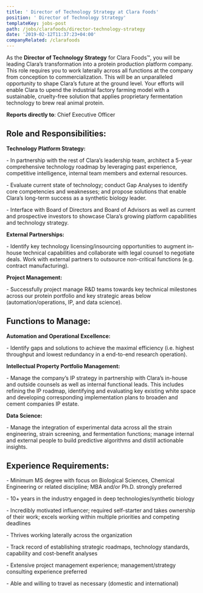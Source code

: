 ```yaml
---
title: ' Director of Technology Strategy at Clara Foods'
position: ' Director of Technology Strategy'
templateKey: jobs-post
path: /jobs/clarafoods/director-technology-strategy
date: '2019-02-12T11:37:23+04:00'
companyRelated: /clarafoods
---
```

As the **Director of Technology Strategy** for Clara Foods™, you will be leading Clara’s transformation into a protein production platform company. This role requires you to work laterally across all functions at the company from conception to commercialization. This will be an unparalleled opportunity to shape Clara’s future at the ground level. Your efforts will enable Clara to upend the industrial factory farming model with a sustainable, cruelty-free solution that applies proprietary fermentation technology to brew real animal protein.

**Reports directly to**: Chief Executive Officer

## Role and Responsibilities:

**Technology Platform Strategy:**

\- In partnership with the rest of Clara’s leadership team, architect a 5-year comprehensive technology roadmap by leveraging past experience, competitive intelligence, internal team members and external resources. 

\- Evaluate current state of technology; conduct Gap Analyses to identify core competencies and weaknesses; and propose solutions that enable Clara’s long-term success as a synthetic biology leader.

\- Interface with Board of Directors and Board of Advisors as well as current and prospective investors to showcase Clara’s growing platform capabilities and technology strategy. 

**External Partnerships:**

\- Identify key technology licensing/insourcing opportunities to augment in-house technical capabilities and collaborate with legal counsel to negotiate deals. Work with external partners to outsource non-critical functions (e.g. contract manufacturing).

**Project Management:**

\- Successfully project manage R&D teams towards key technical milestones across our protein portfolio and key strategic areas below (automation/operations, IP, and data science).

## Functions to Manage:

**Automation and Operational Excellence:**

\- Identify gaps and solutions to achieve the maximal efficiency (i.e. highest throughput and lowest redundancy in a end-to-end research operation).

**Intellectual Property Portfolio Management:**

\- Manage the company’s IP strategy in partnership with Clara’s in-house and outside counsels as well as internal functional leads. This includes refining the IP roadmap, identifying and evaluating key existing white space and developing corresponding implementation plans to broaden and cement companies IP estate.

**Data Science:**

\- Manage the integration of experimental data across all the strain engineering, strain screening, and fermentation functions; manage internal and external people to build predictive algorithms and distill actionable insights.

## Experience Requirements:

\- Minimum MS degree with focus on Biological Sciences, Chemical Engineering or related discipline; MBA and/or Ph.D. strongly preferred

\- 10+ years in the industry engaged in deep technologies/synthetic biology

\- Incredibly motivated influencer; required self-starter and takes ownership of their work; excels working within multiple priorities and competing deadlines

\- Thrives working laterally across the organization

\- Track record of establishing strategic roadmaps, technology standards, capability and cost-benefit analyses

\- Extensive project management experience; management/strategy consulting experience preferred

\- Able and willing to travel as necessary (domestic and international)
